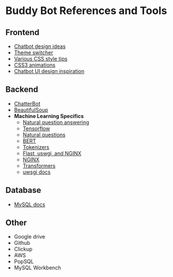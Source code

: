 # Buddy Bot References and Tools

## Frontend

- [Chatbot design ideas](https://csshint.com/html-css-chat-box-designs/)
- [Theme switcher](https://www.studytonight.com/post/build-a-theme-switcher-for-your-website-with-javascript#)
- [Various CSS style tips](https://www.w3schools.com/)
- [CSS3 animations](https://www.tutorialrepublic.com/css-tutorial/css3-transitions.php)
- [Chatbot UI design inspiration](https://github.com/dmitrizzle/chat-bubble)

## Backend

- [ChatterBot](https://chatterbot.readthedocs.io/en/stable/)
- [BeautifulSoup](https://www.crummy.com/software/BeautifulSoup/bs4/doc/)
- **Machine Learning Specifics**
  - [Natural question answering](https://github.com/see--/natural-question-answering)
  - [Tensorflow](https://www.tensorflow.org/)
  - [Natural questions](https://ai.google.com/research/NaturalQuestions)
  - [BERT](https://tfhub.dev/see--/bert-uncased-tf2-qa/1)
  - [Tokenizers](https://github.com/huggingface/tokenizers)
  - [Flast, uswgi, and NGINX](https://www.digitalocean.com/community/tutorials/how-to-serve-flask-applications-with-uswgi-and-nginx-on-ubuntu-18-04)
  - [NGINX](https://www.digitalocean.com/community/tutorials/how-to-install-nginx-on-ubuntu-18-04)
  - [Transformers](https://github.com/huggingface/transformers/issues/1791)
  - [uwsgi docs](https://uwsgi-docs.readthedocs.io/en/latest/LogFormat.html)

## Database

- [MySQL docs](https://dev.mysql.com/doc/)

## Other

- Google drive
- Github
- Clickup
- AWS
- PopSQL
- MySQL Workbench
